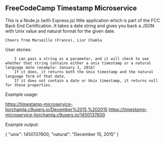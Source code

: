 ## FreeCodeCamp Timestamp Microservice

This is a Node.js (with Express.js) little application which is part of the FCC Back End Certification. It takes a date string and gives you back a JSON with Unix value and natural format for the given date.

    Cheers from Marseille (France), Lior Chamla

User stories:

        I can pass a string as a parameter, and it will check to see whether that string contains either a unix timestamp or a natural language date (example: January 1, 2016)
        If it does, it returns both the Unix timestamp and the natural language form of that date.
        If it does not contain a date or Unix timestamp, it returns null for those properties.

Example usage:

https://timestamp-microservice-liorchamla.c9users.io/December%2015,%202015
https://timestamp-microservice-liorchamla.c9users.io/1450137600

Example output:

{ "unix": 1450137600, "natural": "December 15, 2015" }
